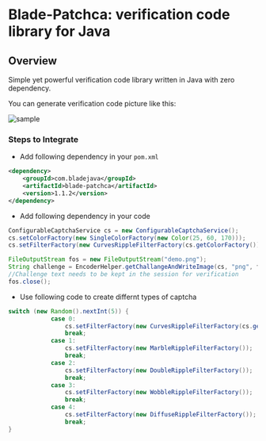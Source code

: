 # Blade-Patchca: verification code library for Java

## Overview

Simple yet powerful verification code library written in Java with zero dependency.

You can generate verification code picture like this:

![sample](./demo.png)

### Steps to Integrate

- Add following dependency in your `pom.xml`

```xml
<dependency>
    <groupId>com.bladejava</groupId>
    <artifactId>blade-patchca</artifactId>
    <version>1.1.2</version>
</dependency>
```

- Add following dependency in your code

```java
ConfigurableCaptchaService cs = new ConfigurableCaptchaService();
cs.setColorFactory(new SingleColorFactory(new Color(25, 60, 170)));
cs.setFilterFactory(new CurvesRippleFilterFactory(cs.getColorFactory()));

FileOutputStream fos = new FileOutputStream("demo.png");
String challenge = EncoderHelper.getChallangeAndWriteImage(cs, "png", fos);
//Challenge text needs to be kept in the session for verification 
fos.close();
```

- Use following code to create differnt types of captcha

```java
switch (new Random().nextInt(5)) {
			case 0:
				cs.setFilterFactory(new CurvesRippleFilterFactory(cs.getColorFactory()));
				break;
			case 1:
				cs.setFilterFactory(new MarbleRippleFilterFactory());
				break;
			case 2:
				cs.setFilterFactory(new DoubleRippleFilterFactory());
				break;
			case 3:
				cs.setFilterFactory(new WobbleRippleFilterFactory());
				break;
			case 4:
				cs.setFilterFactory(new DiffuseRippleFilterFactory());
				break;
}
```

